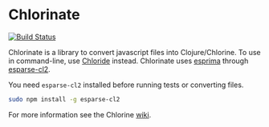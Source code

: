 # Chlorinate

[![Build Status](https://api.travis-ci.org/chlorinejs/chlorinate.png)](https://travis-ci.org/chlorinejs/chlorinate)

Chlorinate is a library to convert javascript files into Clojure/Chlorine. To use in command-line, use
[Chloride](https://github.com/chlorinejs/chloride) instead.
Chlorinate uses [esprima](https://github.com/ariya/esprima) through [esparse-cl2](https://github.com/chlorinejs/esparse-cl2).

You need `esparse-cl2` installed before running tests or converting files.

```bash
sudo npm install -g esparse-cl2
```

For more information see the Chlorine [wiki](https://github.com/chlorinejs/chlorine/wiki).
